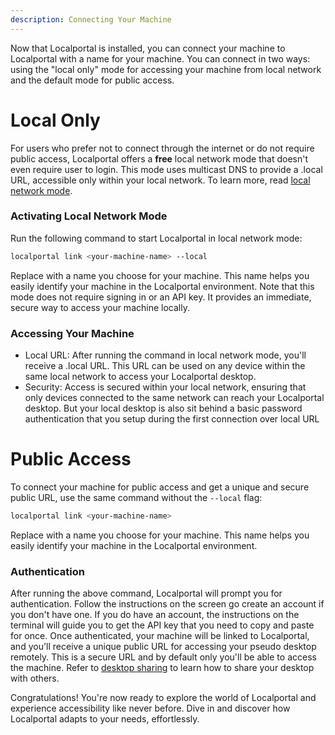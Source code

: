 ```yaml
---
description: Connecting Your Machine
---
```


Now that Localportal is installed, you can connect your machine to Localportal with a name for your machine. You can connect in two ways: using the "local only" mode for accessing your machine from local network and the default mode for public access.

# Local Only

For users who prefer not to connect through the internet or do not require public access, Localportal offers a **free** local network mode that doesn't even require user to login. This mode uses multicast DNS to provide a .local URL, accessible only within your local network. To learn more, read [local network mode](/docs/core-concepts/local-only/).

### Activating Local Network Mode

Run the following command to start Localportal in local network mode:

```bash
localportal link <your-machine-name> --local
```

Replace <your-machine-name> with a name you choose for your machine. This name helps you easily identify your machine in the Localportal environment. Note that this mode does not require signing in or an API key. It provides an immediate, secure way to access your machine locally.

### Accessing Your Machine

- Local URL: After running the command in local network mode, you'll receive a .local URL. This URL can be used on any device within the same local network to access your Localportal desktop.
- Security: Access is secured within your local network, ensuring that only devices connected to the same network can reach your Localportal desktop. But your local desktop is also sit behind a basic password authentication that you setup during the first connection over local URL


# Public Access

To connect your machine for public access and get a unique and secure public URL, use the same command without the `--local` flag:

```bash
localportal link <your-machine-name>
```

Replace <your-machine-name> with a name you choose for your machine. This name helps you easily identify your machine in the Localportal environment.

### Authentication

After running the above command, Localportal will prompt you for authentication. Follow the instructions on the screen go create an account if you don't have one. If you do have an account,
the instructions on the terminal will guide you to get the API key that you need to copy and paste for once. Once authenticated, your machine will be linked to Localportal, and you'll receive a unique public URL for accessing your pseudo desktop remotely. This is a secure URL and by default only you'll be able to access the machine. Refer to [desktop sharing](/docs/sharing-and-collaboration/desktop-sharing/) to learn how to share your desktop with others.

Congratulations! You're now ready to explore the world of Localportal and experience accessibility like never before. Dive in and discover how Localportal adapts to your needs, effortlessly.


